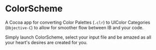 # ColorScheme

A Cocoa app for converting Color Palettes (`.clr`) to UIColor Categories (`Objective-C`) to allow for smoother flow between IB and your code.

Simply launch ColorScheme, select your input file and be amazed as all your heart's desires are created for you.

